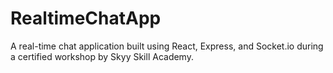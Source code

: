 # RealtimeChatApp
A real-time chat application built using React, Express, and Socket.io during a certified workshop by Skyy Skill Academy.
